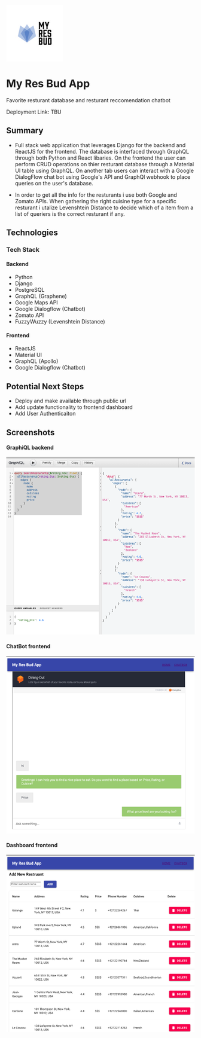 ![MRB Logo](assets/logo.png)
# My Res Bud App

Favorite resturant database and resturant reccomendation chatbot

Deployment Link: TBU

## Summary

- Full stack web application that leverages Django for the backend and ReactJS for the frontend. The database is interfaced through GraphQL through both Python and React libaries. On the frontend the user can perform CRUD operations on thier resturant database through a Material UI table using GraphQL. On another tab users can interact with a Google DialogFlow chat bot using Google's API and GraphQl webhook to place queries on the user's database.

- In order to get all the info for the resturants i use both Google and Zomato APIs. When gathering the right cuisine type for a specific resturant i utalize Levenshtein Distance to decide which of a item from a list of queriers is the correct resturant if any.

## Technologies

### Tech Stack

#### Backend

- Python
- Django
- PostgreSQL
- GraphQL (Graphene)
- Google Maps API
- Google Dialogflow (Chatbot)
- Zomato API
- FuzzyWuzzy (Levenshtein Distance)

#### Frontend

- ReactJS
- Material UI
- GraphQL (Apollo)
- Google Dialogflow (Chatbot)

## Potential Next Steps

- Deploy and make available through public url
- Add update functionality to frontend dashboard
- Add User Authenticaiton

## Screenshots

#### GraphiQL backend 
![GQL Backend](assets/GraphiQL_BackEnd.png)

#### ChatBot frontend 
![Googele DialogFlow Chatbot](assets/Chat_Bot_FrontEnd.png)

#### Dashboard frontend 
![MaterialUI Table](assets/Dashboard_FrontEnd.png)